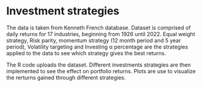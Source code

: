 # Investment strategies
The data is taken from Kenneth French database. Dataset is comprised of daily returns for 17 industries, beginning from 1926 until 2022. Equal weight strategy, Risk parity, momentum strategy (12 month period and 5 year period),
Volatility targeting and Investing α percentage are the strategies applied to the data to see which strategy gives the best returns.

The R code uploads the dataset. Different investments strategies are then implemented to see the effect on portfolio returns. Plots are use to visualize the rerturns
gained through different strategies.
